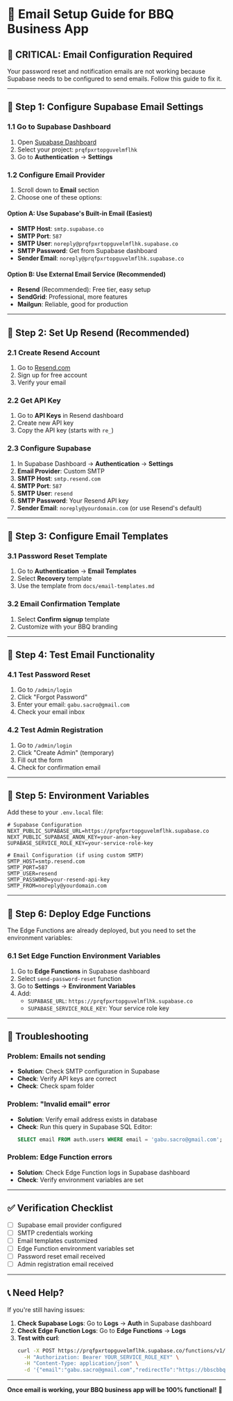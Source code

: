 # 📧 Email Setup Guide for BBQ Business App

## 🚨 **CRITICAL: Email Configuration Required**

Your password reset and notification emails are not working because Supabase needs to be configured to send emails. Follow this guide to fix it.

---

## 🔧 **Step 1: Configure Supabase Email Settings**

### **1.1 Go to Supabase Dashboard**
1. Open [Supabase Dashboard](https://supabase.com/dashboard)
2. Select your project: `prqfpxrtopguvelmflhk`
3. Go to **Authentication** → **Settings**

### **1.2 Configure Email Provider**
1. Scroll down to **Email** section
2. Choose one of these options:

#### **Option A: Use Supabase's Built-in Email (Easiest)**
- **SMTP Host**: `smtp.supabase.co`
- **SMTP Port**: `587`
- **SMTP User**: `noreply@prqfpxrtopguvelmflhk.supabase.co`
- **SMTP Password**: Get from Supabase dashboard
- **Sender Email**: `noreply@prqfpxrtopguvelmflhk.supabase.co`

#### **Option B: Use External Email Service (Recommended)**
- **Resend** (Recommended): Free tier, easy setup
- **SendGrid**: Professional, more features
- **Mailgun**: Reliable, good for production

---

## 🔧 **Step 2: Set Up Resend (Recommended)**

### **2.1 Create Resend Account**
1. Go to [Resend.com](https://resend.com)
2. Sign up for free account
3. Verify your email

### **2.2 Get API Key**
1. Go to **API Keys** in Resend dashboard
2. Create new API key
3. Copy the API key (starts with `re_`)

### **2.3 Configure Supabase**
1. In Supabase Dashboard → **Authentication** → **Settings**
2. **Email Provider**: Custom SMTP
3. **SMTP Host**: `smtp.resend.com`
4. **SMTP Port**: `587`
5. **SMTP User**: `resend`
6. **SMTP Password**: Your Resend API key
7. **Sender Email**: `noreply@yourdomain.com` (or use Resend's default)

---

## 🔧 **Step 3: Configure Email Templates**

### **3.1 Password Reset Template**
1. Go to **Authentication** → **Email Templates**
2. Select **Recovery** template
3. Use the template from `docs/email-templates.md`

### **3.2 Email Confirmation Template**
1. Select **Confirm signup** template
2. Customize with your BBQ branding

---

## 🔧 **Step 4: Test Email Functionality**

### **4.1 Test Password Reset**
1. Go to `/admin/login`
2. Click "Forgot Password"
3. Enter your email: `gabu.sacro@gmail.com`
4. Check your email inbox

### **4.2 Test Admin Registration**
1. Go to `/admin/login`
2. Click "Create Admin" (temporary)
3. Fill out the form
4. Check for confirmation email

---

## 🔧 **Step 5: Environment Variables**

Add these to your `.env.local` file:

```env
# Supabase Configuration
NEXT_PUBLIC_SUPABASE_URL=https://prqfpxrtopguvelmflhk.supabase.co
NEXT_PUBLIC_SUPABASE_ANON_KEY=your-anon-key
SUPABASE_SERVICE_ROLE_KEY=your-service-role-key

# Email Configuration (if using custom SMTP)
SMTP_HOST=smtp.resend.com
SMTP_PORT=587
SMTP_USER=resend
SMTP_PASSWORD=your-resend-api-key
SMTP_FROM=noreply@yourdomain.com
```

---

## 🔧 **Step 6: Deploy Edge Functions**

The Edge Functions are already deployed, but you need to set the environment variables:

### **6.1 Set Edge Function Environment Variables**
1. Go to **Edge Functions** in Supabase dashboard
2. Select `send-password-reset` function
3. Go to **Settings** → **Environment Variables**
4. Add:
   - `SUPABASE_URL`: `https://prqfpxrtopguvelmflhk.supabase.co`
   - `SUPABASE_SERVICE_ROLE_KEY`: Your service role key

---

## 🚨 **Troubleshooting**

### **Problem: Emails not sending**
- **Solution**: Check SMTP configuration in Supabase
- **Check**: Verify API keys are correct
- **Check**: Check spam folder

### **Problem: "Invalid email" error**
- **Solution**: Verify email address exists in database
- **Check**: Run this query in Supabase SQL Editor:
  ```sql
  SELECT email FROM auth.users WHERE email = 'gabu.sacro@gmail.com';
  ```

### **Problem: Edge Function errors**
- **Solution**: Check Edge Function logs in Supabase dashboard
- **Check**: Verify environment variables are set

---

## ✅ **Verification Checklist**

- [ ] Supabase email provider configured
- [ ] SMTP credentials working
- [ ] Email templates customized
- [ ] Edge Function environment variables set
- [ ] Password reset email received
- [ ] Admin registration email received

---

## 📞 **Need Help?**

If you're still having issues:

1. **Check Supabase Logs**: Go to **Logs** → **Auth** in Supabase dashboard
2. **Check Edge Function Logs**: Go to **Edge Functions** → **Logs**
3. **Test with curl**:
   ```bash
   curl -X POST https://prqfpxrtopguvelmflhk.supabase.co/functions/v1/send-password-reset \
     -H "Authorization: Bearer YOUR_SERVICE_ROLE_KEY" \
     -H "Content-Type: application/json" \
     -d '{"email":"gabu.sacro@gmail.com","redirectTo":"https://bbscbbq.vercel.app/account/reset-password"}'
   ```

---

**Once email is working, your BBQ business app will be 100% functional!** 🎉
